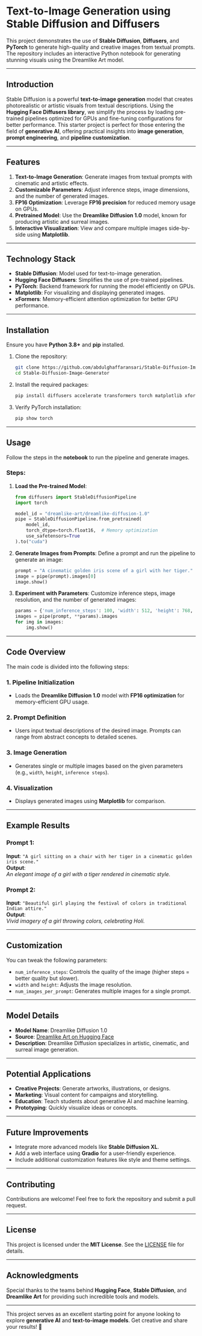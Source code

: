 
# **Text-to-Image Generation using Stable Diffusion and Diffusers**

This project demonstrates the use of **Stable Diffusion**, **Diffusers**, and **PyTorch** to generate high-quality and creative images from textual prompts. The repository includes an interactive Python notebook for generating stunning visuals using the Dreamlike Art model.

---

## **Introduction**
Stable Diffusion is a powerful **text-to-image generation** model that creates photorealistic or artistic visuals from textual descriptions. Using the **Hugging Face Diffusers library**, we simplify the process by loading pre-trained pipelines optimized for GPUs and fine-tuning configurations for better performance. This starter project is perfect for those entering the field of **generative AI**, offering practical insights into **image generation**, **prompt engineering**, and **pipeline customization**.

---

## **Features**
1. **Text-to-Image Generation**: Generate images from textual prompts with cinematic and artistic effects.
2. **Customizable Parameters**: Adjust inference steps, image dimensions, and the number of generated images.
3. **FP16 Optimization**: Leverage **FP16 precision** for reduced memory usage on GPUs.
4. **Pretrained Model**: Use the **Dreamlike Diffusion 1.0** model, known for producing artistic and surreal images.
5. **Interactive Visualization**: View and compare multiple images side-by-side using **Matplotlib**.

---

## **Technology Stack**
- **Stable Diffusion**: Model used for text-to-image generation.
- **Hugging Face Diffusers**: Simplifies the use of pre-trained pipelines.
- **PyTorch**: Backend framework for running the model efficiently on GPUs.
- **Matplotlib**: For visualizing and displaying generated images.
- **xFormers**: Memory-efficient attention optimization for better GPU performance.

---

## **Installation**
Ensure you have **Python 3.8+** and **pip** installed.

1. Clone the repository:
   ```bash
   git clone https://github.com/abdulghaffaransari/Stable-Diffusion-Image-Generator.git
   cd Stable-Diffusion-Image-Generator
   ```

2. Install the required packages:
   ```bash
   pip install diffusers accelerate transformers torch matplotlib xformers -q
   ```

3. Verify PyTorch installation:
   ```bash
   pip show torch
   ```

---

## **Usage**
Follow the steps in the **notebook** to run the pipeline and generate images.

### **Steps:**
1. **Load the Pre-trained Model**:
   ```python
   from diffusers import StableDiffusionPipeline
   import torch

   model_id = "dreamlike-art/dreamlike-diffusion-1.0"
   pipe = StableDiffusionPipeline.from_pretrained(
       model_id,
       torch_dtype=torch.float16,  # Memory optimization
       use_safetensors=True
   ).to("cuda")
   ```

2. **Generate Images from Prompts**:
   Define a prompt and run the pipeline to generate an image:
   ```python
   prompt = "A cinematic golden iris scene of a girl with her tiger."
   image = pipe(prompt).images[0]
   image.show()
   ```

3. **Experiment with Parameters**:
   Customize inference steps, image resolution, and the number of generated images:
   ```python
   params = {'num_inference_steps': 100, 'width': 512, 'height': 768, 'num_images_per_prompt': 2}
   images = pipe(prompt, **params).images
   for img in images:
       img.show()
   ```

---

## **Code Overview**
The main code is divided into the following steps:

### 1. **Pipeline Initialization**
   - Loads the **Dreamlike Diffusion 1.0** model with **FP16 optimization** for memory-efficient GPU usage.

### 2. **Prompt Definition**
   - Users input textual descriptions of the desired image. Prompts can range from abstract concepts to detailed scenes.

### 3. **Image Generation**
   - Generates single or multiple images based on the given parameters (e.g., `width`, `height`, `inference steps`).

### 4. **Visualization**
   - Displays generated images using **Matplotlib** for comparison.

---

## **Example Results**
### Prompt 1:
**Input**: `"A girl sitting on a chair with her tiger in a cinematic golden iris scene."`  
**Output**:  
*An elegant image of a girl with a tiger rendered in cinematic style.*

### Prompt 2:
**Input**: `"Beautiful girl playing the festival of colors in traditional Indian attire."`  
**Output**:  
*Vivid imagery of a girl throwing colors, celebrating Holi.*

---

## **Customization**
You can tweak the following parameters:
- `num_inference_steps`: Controls the quality of the image (higher steps = better quality but slower).
- `width` and `height`: Adjusts the image resolution.
- `num_images_per_prompt`: Generates multiple images for a single prompt.

---

## **Model Details**
- **Model Name**: Dreamlike Diffusion 1.0
- **Source**: [Dreamlike Art on Hugging Face](https://huggingface.co/dreamlike-art/dreamlike-diffusion-1.0)
- **Description**: Dreamlike Diffusion specializes in artistic, cinematic, and surreal image generation.

---

## **Potential Applications**
- **Creative Projects**: Generate artworks, illustrations, or designs.
- **Marketing**: Visual content for campaigns and storytelling.
- **Education**: Teach students about generative AI and machine learning.
- **Prototyping**: Quickly visualize ideas or concepts.

---

## **Future Improvements**
- Integrate more advanced models like **Stable Diffusion XL**.
- Add a web interface using **Gradio** for a user-friendly experience.
- Include additional customization features like style and theme settings.

---

## **Contributing**
Contributions are welcome! Feel free to fork the repository and submit a pull request.

---

## **License**
This project is licensed under the **MIT License**. See the [LICENSE](LICENSE) file for details.

---

## **Acknowledgments**
Special thanks to the teams behind **Hugging Face**, **Stable Diffusion**, and **Dreamlike Art** for providing such incredible tools and models.

---

This project serves as an excellent starting point for anyone looking to explore **generative AI** and **text-to-image models**. Get creative and share your results! 🚀